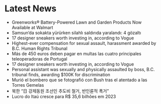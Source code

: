 # Latest News
-  Greenworks® Battery-Powered Lawn and Garden Products Now Available at Walmart
-  Samsun’da sokakta yürürken silahlı saldırıda yaralandı: 4 gözaltı
-  17 designer sneakers worth investing in, according to Vogue
-  Highest-ever compensation for sexual assault, harassment awarded by B.C. Human Rights Tribunal
-  Más de 450 euros deben pagar en multas las cuatro principales teleoperadoras de Portugal
-  17 designer sneakers worth investing in, according to Vogue
-  Personal assistant was sexually and physically assaulted by boss, B.C. tribunal finds, awarding $100K for discrimination
-  Murió el bombero que se fotografió con Bush tras el atentado a las Torres Gemelas
-  북한 “日 강제동원 조선인 추도비 철거, 반인륜적 폭거”
-  Lucro do Itaú cresce para R$ 35,6 bilhões em 2023
